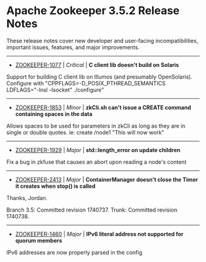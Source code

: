 
<!---
# Licensed to the Apache Software Foundation (ASF) under one
# or more contributor license agreements.  See the NOTICE file
# distributed with this work for additional information
# regarding copyright ownership.  The ASF licenses this file
# to you under the Apache License, Version 2.0 (the
# "License"); you may not use this file except in compliance
# with the License.  You may obtain a copy of the License at
#
#     http://www.apache.org/licenses/LICENSE-2.0
#
# Unless required by applicable law or agreed to in writing, software
# distributed under the License is distributed on an "AS IS" BASIS,
# WITHOUT WARRANTIES OR CONDITIONS OF ANY KIND, either express or implied.
# See the License for the specific language governing permissions and
# limitations under the License.
-->
# Apache Zookeeper  3.5.2 Release Notes

These release notes cover new developer and user-facing incompatibilities, important issues, features, and major improvements.


---

* [ZOOKEEPER-1077](https://issues.apache.org/jira/browse/ZOOKEEPER-1077) | *Critical* | **C client lib doesn\'t build on Solaris**

Support for building C client lib on Illumos (and presumably OpenSolaris).  Configure with "CPPFLAGS=-D\_POSIX\_PTHREAD\_SEMANTICS LDFLAGS="-lnsl -lsocket" ./configure"


---

* [ZOOKEEPER-1853](https://issues.apache.org/jira/browse/ZOOKEEPER-1853) | *Minor* | **zkCli.sh can\'t issue a CREATE command containing spaces in the data**

Allows spaces to be used for parameters in zkCli as long as they are in single or double quotes.  ie: create /node1 "This will now work"


---

* [ZOOKEEPER-1929](https://issues.apache.org/jira/browse/ZOOKEEPER-1929) | *Major* | **std::length\_error on update children**

Fix a bug in zkfuse that causes an abort upon reading a node\'s content


---

* [ZOOKEEPER-2413](https://issues.apache.org/jira/browse/ZOOKEEPER-2413) | *Major* | **ContainerManager doesn\'t close the Timer it creates when stop() is called**

Thanks, Jordan.

Branch 3.5: Committed revision 1740737.
Trunk: Committed revision 1740738.


---

* [ZOOKEEPER-1460](https://issues.apache.org/jira/browse/ZOOKEEPER-1460) | *Major* | **IPv6 literal address not supported for quorum members**

IPv6 addresses are now properly parsed in the config



